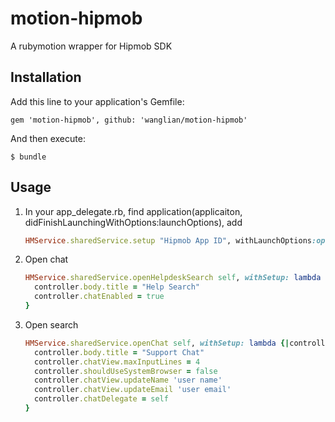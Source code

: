 motion-hipmob
=============

A rubymotion wrapper for Hipmob SDK


## Installation

Add this line to your application's Gemfile:

    gem 'motion-hipmob', github: 'wanglian/motion-hipmob'

And then execute:

    $ bundle



## Usage

1. In your app_delegate.rb, find application(applicaiton, didFinishLaunchingWithOptions:launchOptions), add

    ```ruby
    HMService.sharedService.setup "Hipmob App ID", withLaunchOptions:options
    ```

2. Open chat

    ```ruby
    HMService.sharedService.openHelpdeskSearch self, withSetup: lambda {|controller|
      controller.body.title = "Help Search"
      controller.chatEnabled = true
    }
    ```
3. Open search
    ```ruby
    HMService.sharedService.openChat self, withSetup: lambda {|controller|
      controller.body.title = "Support Chat"
      controller.chatView.maxInputLines = 4
      controller.shouldUseSystemBrowser = false
      controller.chatView.updateName 'user name'
      controller.chatView.updateEmail 'user email'
      controller.chatDelegate = self
    }
    ```